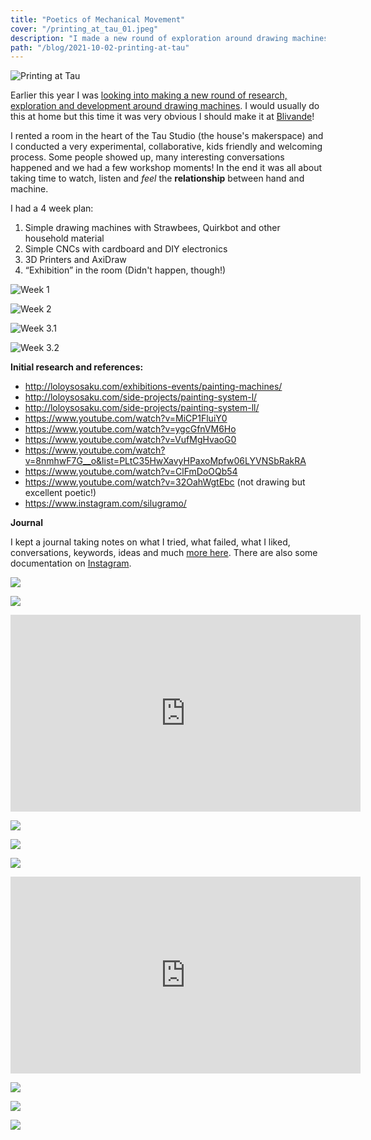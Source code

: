 ```yaml
---
title: "Poetics of Mechanical Movement"
cover: "/printing_at_tau_01.jpeg"
description: "I made a new round of exploration around drawing machines at Blivande's Artist in Residency Room."
path: "/blog/2021-10-02-printing-at-tau"
---
```


![Printing at Tau](./printing_at_tau_01.jpeg)

Earlier this year I was [looking into making a new round of research, exploration and development around drawing machines](https://forum.blivande.com/t/printing-at-taus-artist-in-residency-room/2428). I would usually do this at home but this time it was very obvious I should make it at [Blivande](https://www.blivande.com/)!

I rented a room in the heart of the Tau Studio (the house's makerspace) and I conducted a very experimental, collaborative, kids friendly and welcoming process. Some people showed up, many interesting conversations happened and we had a few workshop moments! In the end it was all about taking time to watch, listen and *feel* the **relationship** between hand and machine.

I had a 4 week plan:

1. Simple drawing machines with Strawbees, Quirkbot and other household material
2. Simple CNCs with cardboard and DIY electronics
3. 3D Printers and AxiDraw
4. “Exhibition” in the room (Didn't happen, though!)

<div class="row">

<div>

![Week 1](./printing_at_tau_week1.jpeg)

</div>

<div>

![Week 2](./printing_at_tau_week2.jpeg)

</div>

</div>

<div class="row">

<div>

![Week 3.1](./printing_at_tau_week3_1.jpeg)

</div>

<div>

![Week 3.2](./printing_at_tau_week3_2.jpeg)

</div>

</div>

**Initial research and references:**

- http://loloysosaku.com/exhibitions-events/painting-machines/
- http://loloysosaku.com/side-projects/painting-system-l/
- http://loloysosaku.com/side-projects/painting-system-ll/
- https://www.youtube.com/watch?v=MiCP1FluiY0
- https://www.youtube.com/watch?v=ygcGfnVM6Ho
- https://www.youtube.com/watch?v=VufMgHvaoG0
- https://www.youtube.com/watch?v=8nmhwF7G__o&list=PLtC35HwXavyHPaxoMpfw06LYVNSbRakRA
- https://www.youtube.com/watch?v=ClFmDoOQb54
- https://www.youtube.com/watch?v=32OahWgtEbc (not drawing but excellent poetic!)
- https://www.instagram.com/silugramo/

**Journal**

I kept a journal taking notes on what I tried, what failed, what I liked, conversations, keywords, ideas and much [more here](http://wiki.bananabanana.me/education/drawing-machines). There are also some documentation on [Instagram](https://www.instagram.com/p/CQB5JQyDVgn/).

<div class="row">

<div>

![](./printing_at_tau_03.jpeg)

</div>

<div>

![](./printing_at_tau_02.jpeg)

</div>

</div>

<iframe width="560" height="315" src="https://www.youtube-nocookie.com/embed/Ll9Zg1szyqE" title="YouTube video player" frameborder="0" allow="accelerometer; autoplay; clipboard-write; encrypted-media; gyroscope; picture-in-picture" allowfullscreen></iframe>

<div class="row">

<div>

![](./printing_at_tau_04.jpeg)

</div>

<div>

![](./printing_at_tau_05.jpeg)

</div>

</div>

![](./printing_at_tau_06.jpeg)

<iframe width="560" height="315" src="https://www.youtube-nocookie.com/embed/NWX0CYoaAnE" title="YouTube video player" frameborder="0" allow="accelerometer; autoplay; clipboard-write; encrypted-media; gyroscope; picture-in-picture" allowfullscreen></iframe>

<div class="row">

<div>

![](./printing_at_tau_07.jpeg)

</div>

<div>

![](./printing_at_tau_08.jpeg)

</div>

<div>

![](./printing_at_tau_09.jpeg)

</div>

</div>
